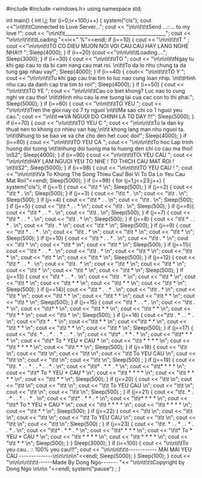 #include <iostream>
#include <windows.h>
using namespace std;

int main()
{
    int i,j;
    for (i=0;i<=100;i++) {
        system("cls");
        cout <<"\n\t\t\tConnected to Love Server...";
        cout << "\n\n\t\t\tSend ...::... to my love !";
        cout << "\n\n\t\t__________________________________________";
        cout << "\n\n\n\t\t\t\tLoading   "<<i<<" %"<<endl;
    if (i==10) { cout << "\n\n\t\t\tT            " ;
                    cout <<"\n\n\n\t\tTO CO DIEU MUON NOI VOI CAU.CAU HAY LANG NGHE NHA!!!   ";
                    Sleep(4000);          }
                    if (i==20) {cout <<"\n\n\n\t\tLoading....";
                    Sleep(3000); }
    if (i==30) {
        cout << "\n\n\t\t\tTO                    ";
        cout << "\n\n\n\t\tNgay tu khi gap cau to da bi cam nang cau mat roi. \n\t\tTo da lo nhu chung ta da tung gap nhau vay!";
        Sleep(4000);
    }
    if (i==40) {
        cout<< "\n\n\t\t\tTO   Y                  ";
        cout << "\n\n\n\t\tTu khi gap cau trai tim to luc nao cung loan nhip. \n\t\tHinh nhu cau da danh cap trai tim to roi!";
        Sleep(4000);
    }
    if (i==50) {
        cout << "\n\n\t\t\tTO   YE               ";
        cout << "\n\n\n\t\tCau co biet khong? Luc nao to cung nghi ve cau thoi! \n\t\tHinh nhu cau la me tuong lai cua cac con to thi phai.";
        Sleep(5000);
    }
    if (i==60) {
        cout << "\n\n\t\t\tTO    YEU            ";
        cout << "\n\n\n\t\tTren the gioi nay co 7 ty nguoi \n\t\tMa sao chi co 1 nguoi yeu cau.";
        cout << "\n\t\t==>VA NGUOI DO CHINH LA TO DAY !!!";
        Sleep(5000);
    }
    if (i==70) {
        cout << "\n\n\t\t\tTO    YEU    C       ";
        cout << "\n\n\n\t\tTo la dan ky thuat nen to khong co nhieu van hay,\n\t\t khong lang man nhu nguoi ta. \n\t\tNhung to se bao ve va che cho den het cuoc doi!";
        Sleep(4000);
    }
    if (i==80) {
        cout << "\n\n\t\t\tTO    YEU    CA       ";
        cout << "\n\n\n\t\tTo hoc Lap trinh huong doi tuong \n\t\tnhung doi tuong ma to huong den chi co cau ma thoi!  \nS2";
        Sleep(4000);
    }
    if (i==90) {
        cout << "\n\n\t\t\tTOi    YEU    CAU       ";
        cout << "\n\n\n\t\tHAY LAM NGUOI YEU TO NHE ! TO THICH CAU MAT ROI !  \n\t\tS2";
        Sleep(5000);
    }
    if (i==98) {
        cout << "\n\n\t\t\tTO    YEU    CAU   !    ";
        cout << "\n\n\n\t\tVa To Khong The Song Thieu Cau! Boi Vi To Da Lo Yeu Cau Mat Roi!"<<endl;
        Sleep(5000);
    }
    if (i==99) {
        for (j=1;j<=23;j++) {
            system("cls");
            if (j==1) {
                cout << "\t\t *                   \n";
              Sleep(500);
            }
            if (j==2) {
                cout << "\t\t * .                 \n";
            Sleep(500);
            }
            if (j==3) {
                cout << "\t\t * .                  \n";
                cout << "\t\t      .                \n";
                Sleep(500);
            }
            if (j==4) {
                cout << "\t\t * .     .             \n";
                cout << "\t\t      .                \n";
                Sleep(500);
            }
            if (j==5) {
                cout << "\t\t * .     . *           \n";
                cout << "\t\t      .                \n";
                Sleep(500);
            }
            if (j==6){
                cout << "\t\t * .     . * .           \n";
                cout << "\t\t      .                  \n";
                Sleep(500);
            }
            if (j==7) {
                cout << "\t\t * .     . * .           \n";
                cout << "\t\t      .      *           \n";
                Sleep(500);
            }
            if (j==8) {
                cout << "\t\t * .     . * .           \n";
                cout << "\t\t      .      *           \n";
                cout << "\t\t            *           \n";
                Sleep(500);
            }
            if (j==9) {
                cout << "\t\t * .     . * .            \n";
                cout << "\t\t      .      *           \n";
                cout << "\t\t            *           \n";
                cout << "\t\t           *            \n";
                Sleep(500);
            }
            if (j==10) {
                cout << "\t\t * .     . * .           \n";
                cout << "\t\t      .      *         \n";
                cout << "\t\t            *          \n";
                cout << "\t\t           *            \n";
                cout << "\t\t          *             \n";
                Sleep(500);
            }
            if (j==11){
                cout << "\t\t * .     . * .           \n";
                cout << "\t\t      .      *          \n";
                cout << "\t\t            *          \n";
                cout << "\t\t           *            \n";
                cout << "\t\t          *             \n";
                cout << "\t\t         *               \n";
                Sleep(500);
            }
            if (j==12) {
                cout << "\t\t * .     . * .           \n";
                cout << "\t\t      .      *          \n";
                cout << "\t\t            *          \n";
                cout << "\t\t           *            \n";
                cout << "\t\t          *             \n";
                cout << "\t\t         *               \n";
                cout << "\t\t       *                 \n";
                Sleep(500);
            }
            if (j==13) {
                cout << "\t\t * .     . * .           \n";
                cout << "\t\t      .      *          \n";
                cout << "\t\t            *          \n";
                cout << "\t\t           *            \n";
                cout << "\t\t   *      *             \n";
                cout << "\t\t     *   *               \n";
                cout << "\t\t       *                 \n";
                Sleep(500);
            }
            if (j==14){
                cout << "\t\t * .     . * .           \n";
                cout << "\t\t      .      *           \n";
                cout << "\t\t            *            \n";
                cout << "\t\t *         *             \n";
                cout << "\t\t   *      *              \n";
                cout << "\t\t     *   *               \n";
                cout << "\t\t       *                 \n";
                Sleep(500);
            }
            if (j==15) {
                cout << "\t\t * .     . * .          \n";
                cout << "\t\t      .      *          \n";
                cout << "\t\t*           *           \n";
                cout << "\t\t *         *            \n";
                cout << "\t\t   *      *             \n";
                cout << "\t\t     *   *              \n";
                cout << "\t\t       *                \n";
                Sleep(500);
            }
            if (j==16) {
                cout <<"\t\t    . * .     . * .           \n";
                cout <<"\t\t   *      .       *           \n";
                cout <<"\t\t   *              *           \n";
                cout <<"\t\t     *           *            \n";
                cout << "\t\t      *        *             \n";
                cout << "\t\t        *     *              \n";
                cout << "\t\t           *                 \n";
                Sleep(500);
            }
            if (j==17) {
                cout << "\t\t. * .     . * .                       . * .     . * .                   \n";
               cout <<  "\t\t*     .       *                     *       .       *                 \n";
                cout << "\t\t*             *                      *              *                   \n";
                cout << "\t\t*   To        *     YEU               *    CAU   *                    \n";
                cout << "\t\t  *        *                            *        *                     \n";
                cout << "\t\t    *    *                                *    *                      \n";
                cout << "\t\t       *                                     *                         \n";
                Sleep(500);
            }
            if (j==18) {
                cout << "\t\t                                                                       \n";
                cout << "\t\t                                                                       \n";
                cout << "\t\t                                                                       \n";
                cout << "\t\t     To             YEU                          CAU                           \n";
                cout << "\t\t                                                                       \n";
                cout << "\t\t                                                                       \n";
                cout << "\t\t                                                                       \n";
                Sleep(500) ;
            }
            if (j==19) {
                cout << "\t\t. * .     . * .                       . * .     . * .                   \n";
               cout <<  "\t\t*     .       *                     *       .       *                 \n";
                cout << "\t\t*             *                      *              *                   \n";
                cout << "\t\t*   To        *     YEU               *    CAU   *                    \n";
                cout << "\t\t  *        *                            *        *                     \n";
                cout << "\t\t    *    *                                *    *                      \n";
                cout << "\t\t       *                                     *                         \n";
                Sleep(500);
            }
            if (j==20) {
                cout << "\t\t                                                                       \n";
                cout << "\t\t                                                                       \n";
                cout << "\t\t                                                                       \n";
                cout << "\t\t     To             YEU                          CAU                           \n";
                cout << "\t\t                                                                       \n";
                cout << "\t\t                                                                       \n";
                cout << "\t\t                                                                       \n";
                Sleep(500) ;
            }
            if (j==21) {
                cout << "\t\t. * .     . * .                       . * .     . * .                   \n";
                cout <<  "\t\t*     .       *                     *       .       *                 \n";
                cout << "\t\t*              *                     *              *                   \n";
                cout << "\t\t*   To        *     YEU               *    CAU     *                    \n";
                cout << "\t\t  *        *                            *        *                     \n";
                cout << "\t\t    *    *                                *    *                      \n";
                cout << "\t\t       *                                     *                         \n";
                Sleep(500);
            }
            if (j==22) {
                cout << "\t\t                                                                       \n";
                cout << "\t\t                                                                       \n";
                cout << "\t\t                                                                       \n";
                cout << "\t\t     To             YEU                          CAU                           \n";
                cout << "\t\t                                                                       \n";
                cout << "\t\t                                                                       \n";
                cout << "\t\t                                                                       \n";
                Sleep(500) ;
            }
            if (j==23) {
                cout << "\t\t. * .     . * .                       . * .     . * .                   \n";
                cout <<  "\t\t*     .       *                     *       .       *                 \n";
                cout << "\t\t*              *                     *              *                   \n";
                cout << "\t\t*   To        *     YEU               *    CAU   *                    \n";
                cout << "\t\t  *        *                            *        *                     \n";
                cout << "\t\t    *    *                                *    *                      \n";
                cout << "\t\t       *                                     *                         \n";
                Sleep(500);
            }
        }
        Sleep(3000);
    }
    if (i==100) {
        cout << "\n\n\t\tTo yeu cau.. ::  100% yeu cau!!!";
        cout << "\n\n\n\t\t\t------------ MAI MAI YEU CAU --------------\n\n\n\n\n"<<endl;
        Sleep(5000);
    }
    Sleep(100);
    }
    cout << "\n\n\n\n\t\t\t------Made By Dong Ngo-------    "<< "\n\n\t\t\tCopyright by Dong Ngo   \n\n\n "<<endl;
    system("pause") ;
}









